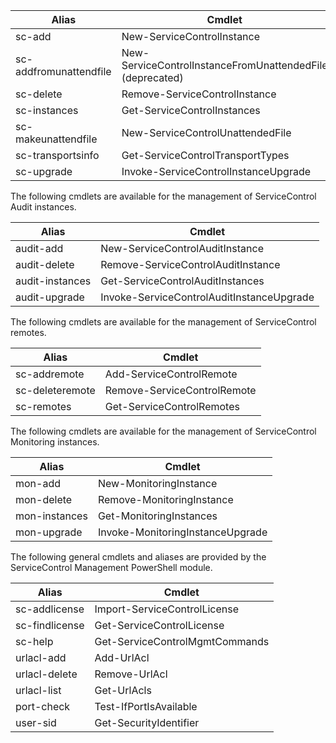 | Alias                  | Cmdlet                                                     |
| ---------------------- | ---------------------------------------------------------- |
| sc-add                 | New-ServiceControlInstance                                 |
| sc-addfromunattendfile | New-ServiceControlInstanceFromUnattendedFile (deprecated)  |
| sc-delete              | Remove-ServiceControlInstance                              |
| sc-instances           | Get-ServiceControlInstances                                |
| sc-makeunattendfile    | New-ServiceControlUnattendedFile                           |
| sc-transportsinfo      | Get-ServiceControlTransportTypes                           |
| sc-upgrade             | Invoke-ServiceControlInstanceUpgrade                       |

The following cmdlets are available for the management of ServiceControl Audit instances.

| Alias                  | Cmdlet                                        |
| ---------------------- | --------------------------------------------- |
| audit-add              | New-ServiceControlAuditInstance               |
| audit-delete           | Remove-ServiceControlAuditInstance            |
| audit-instances        | Get-ServiceControlAuditInstances              |
| audit-upgrade          | Invoke-ServiceControlAuditInstanceUpgrade     |

The following cmdlets are available for the management of ServiceControl remotes.

| Alias                  | Cmdlet                                        |
| ---------------------- | --------------------------------------------- |
| sc-addremote           | Add-ServiceControlRemote                      |
| sc-deleteremote        | Remove-ServiceControlRemote                   |
| sc-remotes             | Get-ServiceControlRemotes                     |

The following cmdlets are available for the management of ServiceControl Monitoring instances.

| Alias                  | Cmdlet                                        |
| ---------------------- | --------------------------------------------- |
| mon-add                | New-MonitoringInstance                        |
| mon-delete             | Remove-MonitoringInstance                     |
| mon-instances          | Get-MonitoringInstances                       |
| mon-upgrade            | Invoke-MonitoringInstanceUpgrade              |

The following general cmdlets and aliases are provided by the ServiceControl Management PowerShell module.

| Alias                  | Cmdlet                                        |
| ---------------------- | --------------------------------------------- |
| sc-addlicense          | Import-ServiceControlLicense                  |
| sc-findlicense         | Get-ServiceControlLicense                     |
| sc-help                | Get-ServiceControlMgmtCommands                |
| urlacl-add             | Add-UrlAcl                                    |
| urlacl-delete          | Remove-UrlAcl                                 |
| urlacl-list            | Get-UrlAcls                                   |
| port-check             | Test-IfPortIsAvailable                        |
| user-sid               | Get-SecurityIdentifier                        |